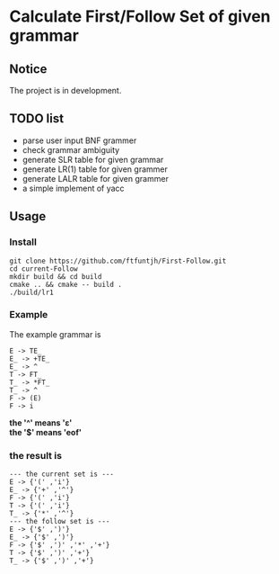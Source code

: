 # Calculate First/Follow Set of given grammar

## Notice
The project is in development. 

## TODO list
- parse user input BNF grammer
- check grammar ambiguity
- generate SLR table for given grammar
- generate LR(1) table for given grammer
- generate LALR table for given grammer
- a simple implement of yacc

## Usage
### Install
```
git clone https://github.com/ftfuntjh/First-Follow.git
cd current-Follow
mkdir build && cd build
cmake .. && cmake -- build .
./build/lr1
```

### Example

The example grammar is
```
E -> TE_
E_ -> +TE_
E_ -> ^
T -> FT_
T_ -> *FT_
T_ -> ^
F -> (E)
F -> i
```
**the '^' means 'ε'**  
**the '$' means 'eof'**
### the result is
```
--- the current set is ---
E -> {'(' ,'i'}
E_ -> {'+' ,'^'}
F -> {'(' ,'i'}
T -> {'(' ,'i'}
T_ -> {'*' ,'^'}
--- the follow set is ---
E -> {'$' ,')'}
E_ -> {'$' ,')'}
F -> {'$' ,')' ,'*' ,'+'}
T -> {'$' ,')' ,'+'}
T_ -> {'$' ,')' ,'+'}
```



